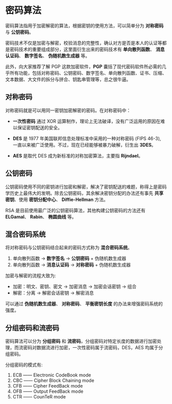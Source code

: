 # 密码算法
密码算法指用于加密解密的算法，根据密钥的使用方法，可以简单分为 __对称密码__ 与 __公钥密码__。

密码技术不仅是加密与解密，校验消息的完整性，确认对方是否是本人的认证等都是密码技术的重要组成部分，这里面衍生出来的密码技术有 __单向散列函数__、 __消息认证码__、 __数字签名__、 __伪随机数生成器__ 等。

此外，向大家推荐了解 PGP 这款加密软件，__PGP__ 囊括了现代密码软件所必需的几乎所有功能，包括对称密码、公钥密码、数字签名、单向散列函数、证书、压缩、文本数据、大文件的拆分与拼合、钥匙串管理等，总之很牛逼。

## 对称密码
对称密码就是可以用同一密钥加密解密的密码。在对称密码中：

+ __一次性密码__ 通过 XOR 运算制作，理论上无法破译，没有广泛运用的原因在难以保证密钥配送的安全。

+ __DES__ 是 1977 年美国联邦信息处理标准中采用的一种对称密码 (FIPS 46-3), 一直以来被广泛使用。不过，现在已经能够被暴力破解，衍生出 __3DES__。

+ __AES__ 是取代 DES 成为新标准的对称加密算法，主要指 __Rijndael__。

## 公钥密码
公钥密码使用不同的密钥进行加密和解密，解决了密钥配送的难题，称得上是密码学历史上最伟大的发明。除去公钥密码，其余解决密钥分配的办法还有事先 __共享密钥__、使用 __密钥分配中心__、 __Diffie-Hellman__ 方法。

RSA 是目前使用最广泛的公钥密码算法，其他构建公钥密码的方法还有 __ELGamal__、 __Rabin__、 __椭圆曲线__ 等。

## 混合密码系统
将对称密码与公钥密码结合起来的密码方式称为 __混合密码系统__。
1. 单向散列函数 -> __数字签名__ -> __公钥密码__  + 伪随机数生成器
2. 单向散列函数 -> __消息认证码__ -> __对称密码__ + 伪随机数生成器

加密与解密的流程大致为:
+ 加密：明文、密钥、密文 -> 加密消息 -> 加密会话密钥 -> 组合
+ 解密：分离 -> 解密会话密钥 -> 解密消息

可以通过 __伪随机数生成器__、 __对称密码__、 __平衡密钥长度__ 的办法来增强密码系统的强度。

## 分组密码和流密码
密码算法可以分为 __分组密码__ 和 __流密码__，分组密码对特定长度的数据进行加密处理，而流密码对数据流进行加密，一次性密码属于流密码，DES，AES 均属于分组密码。

分组密码的模式有:

1. ECB —— Electronic CodeBook mode
2. CBC —— Cipher Block Chaining mode 
3. CFB —— Cipher FeedBack mode 
4. OFB —— Output FeedBack mode 
5. CTR —— CounTeR mode
